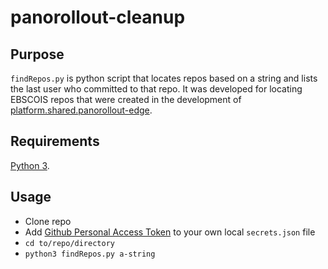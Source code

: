 # panorollout-cleanup

## Purpose

`findRepos.py` is python script that locates repos based on a string and lists the last user who committed to that repo. It was developed for locating EBSCOIS repos that were created in the development of [platform.shared.panorollout-edge](https://github.com/EBSCOIS/platform.shared.panorollout-edge).

## Requirements

[Python 3](https://www.python.org/downloads/).

## Usage

- Clone repo
- Add [Github Personal Access Token](https://docs.github.com/en/authentication/keeping-your-account-and-data-secure/creating-a-personal-access-token) to your own local `secrets.json` file
- `cd to/repo/directory`
- `python3 findRepos.py a-string`
